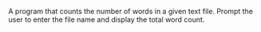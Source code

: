 A program that counts the number of words in a given
text file. Prompt the user to enter the file name and display the
total word count.

